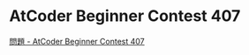 AtCoder Beginner Contest 407
===

[問題 - AtCoder Beginner Contest 407](https://atcoder.jp/contests/abc407/tasks)
